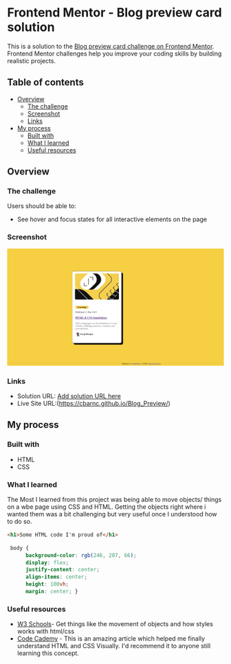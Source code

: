 # Frontend Mentor - Blog preview card solution

This is a solution to the [Blog preview card challenge on Frontend Mentor](https://www.frontendmentor.io/challenges/blog-preview-card-ckPaj01IcS). Frontend Mentor challenges help you improve your coding skills by building realistic projects. 

## Table of contents

- [Overview](#overview)
  - [The challenge](#the-challenge)
  - [Screenshot](#screenshot)
  - [Links](#links)
- [My process](#my-process)
  - [Built with](#built-with)
  - [What I learned](#what-i-learned)
  - [Useful resources](#useful-resources)


## Overview

### The challenge

Users should be able to:

- See hover and focus states for all interactive elements on the page

### Screenshot
![](https://github.com/CbarNC/Blog_Preview/blob/main/Screenshot_final.jpeg)

### Links

- Solution URL: [Add solution URL here](https://your-solution-url.com)
- Live Site URL:(https://cbarnc.github.io/Blog_Preview/)

## My process

### Built with

- HTML
- CSS

### What I learned

The Most I learned from this project was being able to move objects/ things on a wbe page using CSS and HTML. Getting the objects right where i wanted them was a bit challenging but very useful once I understood how to do so.

```html
<h1>Some HTML code I'm proud of</h1>
```
```css
 body { 
      background-color: rgb(246, 207, 66);
      display: flex;
      justify-content: center;
      align-items: center;
      height: 100vh;
      margin: center; }
```




### Useful resources

- [W3 Schools](https://www.w3schools.com/html/html_css.asp)- Get things like the movement of objects and how styles works with html/css
- [Code Cademy](https://www.codecademy.com/courses/learn-css/lessons/css-visual-rules) - This is an amazing article which helped me finally understand HTML and CSS Visually. I'd recommend it to anyone still learning this concept.


